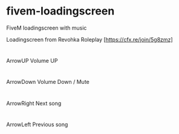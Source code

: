 # fivem-loadingscreen
FiveM loadingscreen with music

Loadingscreen from Revohka Roleplay [https://cfx.re/join/5g8zmz]

#
ArrowUP Volume UP
#
ArrowDown Volume Down / Mute
#
ArrowRight Next song
#
ArrowLeft Previous song
